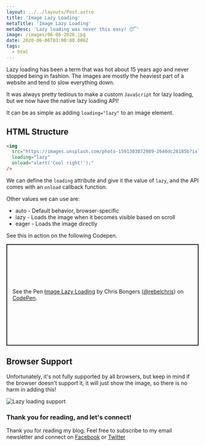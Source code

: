 ```yaml
---
layout: ../../layouts/Post.astro
title: 'Image Lazy Loading'
metaTitle: 'Image Lazy Loading'
metaDesc: 'Lazy loading was never this easy! 😴'
image: /images/06-06-2020.jpg
date: 2020-06-06T03:00:00.000Z
tags:
  - html
---
```


Lazy loading has been a term that was hot about 15 years ago and never stopped being in fashion. The images are mostly the heaviest part of a website and tend to slow everything down.

It was always pretty tedious to make a custom `JavaScript` for lazy loading, but we now have the native lazy loading API!

It can be as simple as adding `loading="lazy"` to an image element.

## HTML Structure

```html
<img
  src="https://images.unsplash.com/photo-1591303872989-2640dc28185b?ixlib=rb-1.2.1&ixid=eyJhcHBfaWQiOjEyMDd9&auto=format&fit=crop&w=3236&q=80"
  loading="lazy"
  onload="alert('Cool right!');"
/>
```

We can define the `loading` attribute and give it the value of `lazy`, and the API comes with an `onload` callback function.

Other values we can use are:

- auto - Default behavior, browser-specific
- lazy - Loads the image when it becomes visible based on scroll
- eager - Loads the image directly

See this in action on the following Codepen.

<p class="codepen" data-height="265" data-theme-id="dark" data-default-tab="html,result" data-user="rebelchris" data-slug-hash="LYGEMqP" style="height: 265px; box-sizing: border-box; display: flex; align-items: center; justify-content: center; border: 2px solid; margin: 1em 0; padding: 1em;" data-pen-title="Image Lazy Loading">
  <span>See the Pen <a href="https://codepen.io/rebelchris/pen/LYGEMqP">
  Image Lazy Loading</a> by Chris Bongers (<a href="https://codepen.io/rebelchris">@rebelchris</a>)
  on <a href="https://codepen.io">CodePen</a>.</span>
</p>
<script async src="https://static.codepen.io/assets/embed/ei.js"></script>

## Browser Support

Unfortunately, it's not fully supported by all browsers, but keep in mind if the browser doesn't support it, it will just show the image, so there is no harm in adding this!

<source type="image/webp" srcset="https://caniuse.bitsofco.de/image/loading-lazy-attr.webp">
<source type="image/png" srcset="https://caniuse.bitsofco.de/image/loading-lazy-attr.png">
<img src="https://caniuse.bitsofco.de/image/loading-lazy-attr.jpg" alt="Lazy loading support">
</picture>

### Thank you for reading, and let's connect!

Thank you for reading my blog. Feel free to subscribe to my email newsletter and connect on [Facebook](https://www.facebook.com/DailyDevTipsBlog) or [Twitter](https://twitter.com/DailyDevTips1)
